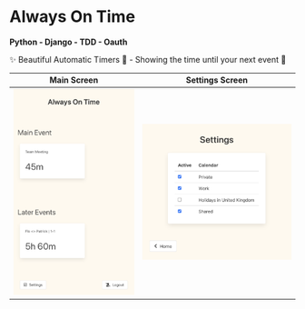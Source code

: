 # Always On Time
**Python - Django - TDD - Oauth**

✨ Beautiful Automatic Timers 🔔 - Showing the time until your next event 📅



Main Screen              |  Settings Screen
:-------------------------:|:-------------------------:
![Main Screen](https://github.com/FlorianKempenich/AlwaysOnTime/raw/main/doc/main_screen.png)  |  ![Settings Screen](https://github.com/FlorianKempenich/AlwaysOnTime/raw/main/doc/settings_screen.png)
